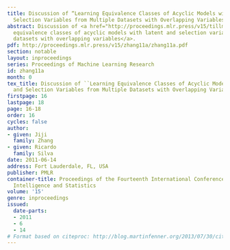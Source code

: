 ```yaml
---
title: Discussion of “Learning Equivalence Classes of Acyclic Models with Latent and
  Selection Variables from Multiple Datasets with Overlapping Variables”
abstract: Discussion of <a href="http://proceedings.mlr.press/v15/tillman11a.html">Learning
  equivalence classes of acyclic models with latent and selection variables from multiple
  datasets with overlapping variables</a>.
pdf: http://proceedings.mlr.press/v15/zhang11a/zhang11a.pdf
section: notable
layout: inproceedings
series: Proceedings of Machine Learning Research
id: zhang11a
month: 0
tex_title: Discussion of ``Learning Equivalence Classes of Acyclic Models with Latent
  and Selection Variables from Multiple Datasets with Overlapping Variables''
firstpage: 16
lastpage: 18
page: 16-18
order: 16
cycles: false
author:
- given: Jiji
  family: Zhang
- given: Ricardo
  family: Silva
date: 2011-06-14
address: Fort Lauderdale, FL, USA
publisher: PMLR
container-title: Proceedings of the Fourteenth International Conference on Artificial
  Intelligence and Statistics
volume: '15'
genre: inproceedings
issued:
  date-parts:
  - 2011
  - 6
  - 14
# Format based on citeproc: http://blog.martinfenner.org/2013/07/30/citeproc-yaml-for-bibliographies/
---
```

